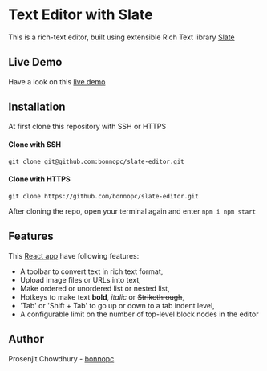 # Text Editor with Slate

This is a rich-text editor, built using extensible Rich Text library [Slate](https://github.com/ianstormtaylor/slate)

## Live Demo
Have a look on this [live demo](https://morning-peak-61145.herokuapp.com/) 

## Installation
At first clone this repository with SSH or HTTPS
#### Clone with SSH
`
git clone git@github.com:bonnopc/slate-editor.git
`
#### Clone with HTTPS
`
git clone https://github.com/bonnopc/slate-editor.git
`

After cloning the repo, open your terminal again and enter
`
npm i
npm start
` 

## Features
This [React app](https://github.com/facebook/create-react-app) have following features:
* A toolbar to convert text in rich text format,
* Upload image files or URLs into text,
* Make ordered or unordered list or nested list,
* Hotkeys to make text **bold**, *italic* or ~~Strikethrough~~,
* 'Tab' or 'Shift + Tab' to go up or down to a tab indent level,
* A configurable limit on the number of top-level block nodes in the editor

## Author
Prosenjit Chowdhury - [bonnopc](https://github.com/bonnopc)
